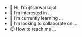 - 👋 Hi, I’m @sarwarsojol
- 👀 I’m interested in ...
- 🌱 I’m currently learning ...
- 💞️ I’m looking to collaborate on ...
- 📫 How to reach me ...

<!---
sarwarsojol/sarwarsojol is a ✨ special ✨ repository because its `README.md` (this file) appears on your GitHub profile.
You can click the Preview link to take a look at your changes.
--->

